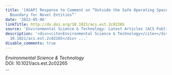 ```yaml
---
title: '[ASAP] Response to Comment on “Outside the Safe Operating Space of the Planetary
  Boundary for Novel Entities”'
date: '2022-05-06'
linkTitle: http://dx.doi.org/10.1021/acs.est.2c02265
source: 'Environmental Science & Technology: Latest Articles (ACS Publications)'
description: '<div><cite>Environmental Science & Technology</cite></div><div>DOI:
  10.1021/acs.est.2c02265</div> ...'
disable_comments: true
---
```

<div><cite>Environmental Science & Technology</cite></div><div>DOI: 10.1021/acs.est.2c02265</div> ...